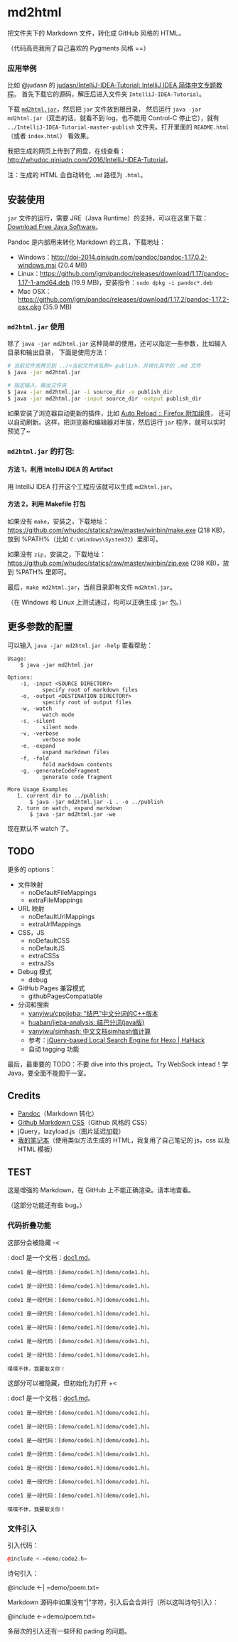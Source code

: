 # md2html

把文件夹下的 Markdown 文件，转化成 GitHub 风格的 HTML。

（代码高亮我用了自己喜欢的 Pygments 风格 ==）

### 应用举例

比如 @judasn 的 [judasn/IntelliJ-IDEA-Tutorial: IntelliJ IDEA 简体中文专题教程](https://github.com/judasn/IntelliJ-IDEA-Tutorial)。
首先下载它的源码，解压后进入文件夹 `IntelliJ-IDEA-Tutorial`。

下载 [`md2html.jar`](https://github.com/district10/md2html/releases)，然后把 `jar` 文件放到根目录，
然后运行 `java -jar md2html.jar`（双击的话，就看不到 log，也不能用 Control-C 停止它），就有
`../IntelliJ-IDEA-Tutorial-master-publish` 文件夹。打开里面的 `README.html`（或者 `index.html`） 看效果。

我把生成的网页上传到了网盘，在线查看：<http://whudoc.qiniudn.com/2016/IntelliJ-IDEA-Tutorial>。

注：生成的 HTML 会自动转化 `.md` 路径为 `.html`。

## 安装使用

`jar` 文件的运行，需要 JRE（Java Runtime）的支持，可以在这里下载：[Download Free Java Software](https://java.com/en/download/)。

Pandoc 是内部用来转化 Markdown 的工具，下载地址：

-   Windows：<http://doi-2014.qiniudn.com/pandoc/pandoc-1.17.0.2-windows.msi> (20.4 MB)
-   Linux：<https://github.com/jgm/pandoc/releases/download/1.17/pandoc-1.17-1-amd64.deb> (19.9 MB)，安装指令：`sudo dpkg -i pandoc*.deb`
-   Mac OSX：<https://github.com/jgm/pandoc/releases/download/1.17.2/pandoc-1.17.2-osx.pkg> (35.9 MB)

### `md2html.jar` 使用

除了 `java -jar md2html.jar` 这种简单的使用，还可以指定一些参数，比如输入目录和输出目录，
下面是使用方法：

```bash
# 当前文件夹拷贝到 ../<当前文件夹名称>-publish，并转化其中的 .md 文件
$ java -jar md2html.jar

# 指定输入、输出文件夹
$ java -jar md2html.jar -i source_dir -o publish_dir
$ java -jar md2html.jar -input source_dir -output publish_dir
```

如果安装了浏览器自动更新的插件，比如 [Auto Reload :: Firefox 附加组件](https://addons.mozilla.org/zh-CN/firefox/addon/auto-reload/?src=api)，
还可以自动刷新。这样，把浏览器和编辑器对半放，然后运行 `jar` 程序，就可以实时预览了~

### `md2html.jar` 的打包:

#### 方法 1，利用 IntelliJ IDEA 的 Artifact

用 IntelliJ IDEA 打开这个工程应该就可以生成 `md2html.jar`。

#### 方法 2，利用 Makefile 打包

如果没有 `make`，安装之，下载地址：<https://github.com/whudoc/statics/raw/master/winbin/make.exe> (218 KB)，放到 %PATH%（比如 `C:\Windows\System32`）里即可。

如果没有 `zip`，安装之，下载地址：<https://github.com/whudoc/statics/raw/master/winbin/zip.exe> (298 KB)，放到 %PATH% 里即可。

最后，`make md2html.jar`，当前目录即有文件 `md2html.jar`。

（在 Windows 和 Linux 上测试通过，均可以正确生成 `jar` 包。）

## 更多参数的配置

可以输入 `java -jar md2html.jar -help` 查看帮助：

```
Usage:
    $ java -jar md2html.jar

Options:
    -i, -input <SOURCE DIRECTORY>
           specify root of markdown files
    -o, -output <DESTINATION DIRECTORY>
           specify root of output files
    -w, -watch
           watch mode
    -s, -silent
           silent mode
    -v, -verbose
           verbose mode
    -e, -expand
           expand markdown files
    -f, -fold
           fold markdown contents
    -g, -generateCodeFragment
           generate code fragment

More Usage Examples
   1. current dir to ../publish:
       $ java -jar md2html.jar -i . -o ../publish
   2. turn on watch, expand markdown
       $ java -jar md2html.jar -we
```

现在默认不 watch 了。

## TODO

更多的 options：

-   文件映射
    -   noDefaultFileMappings
    -   extraFileMappings
-   URL 映射
    -   noDefaultUrlMappings
    -   extraUrlMappings
-   CSS，JS
    -   noDefaultCSS
    -   noDefaultJS
    -   extraCSSs
    -   extraJSs
-   Debug 模式
    -   debug
-   GitHub Pages 兼容模式
    -   githubPagesCompatiable
-   分词和搜索
    -   [yanyiwu/cppjieba: "结巴"中文分词的C++版本](https://github.com/yanyiwu/cppjieba)
    -   [huaban/jieba-analysis: 结巴分词(java版)](https://github.com/huaban/jieba-analysis)
    -   [yanyiwu/simhash: 中文文档simhash值计算](https://github.com/yanyiwu/simhash)
    -   参考：[jQuery-based Local Search Engine for Hexo | HaHack](http://hahack.com/codes/local-search-engine-for-hexo/)
    -   自动 tagging 功能

最后，最重要的 TODO：不要 dive into this project。Try WebSock intead！学 Java，要全面不能囿于一室。

## Credits

-   [Pandoc](https://github.com/jgm/pandoc)（Markdown 转化）
-   [Github Markdown CSS](https://github.com/sindresorhus/github-markdown-css)（Github 风格的 CSS）
-   jQuery，lazyload.js（图片延迟加载）
-   [我的笔记本](http://tangzx.qiniudn.com/notes/)（使用类似方法生成的 HTML，我复用了自己笔记的 js，css 以及 HTML 模板）

## TEST

这是增强的 Markdown，在 GitHub 上不能正确渲染。请本地查看。

（这部分功能还有些 bug。）

### 代码折叠功能

这部分会被隐藏 -<

:   doc1 是一个文档：[doc1.md](demo/doc1.md)。

    code1 是一段代码：[demo/code1.h](demo/code1.h)。

    code1 是一段代码：[demo/code1.h](demo/code1.h)。

    code1 是一段代码：[demo/code1.h](demo/code1.h)。

    code1 是一段代码：[demo/code1.h](demo/code1.h)。

    code1 是一段代码：[demo/code1.h](demo/code1.h)。

    code1 是一段代码：[demo/code1.h](demo/code1.h)。

    code1 是一段代码：[demo/code1.h](demo/code1.h)。

    喋喋不休，我要取关你！

这部分可以被隐藏，但初始化为打开 +<

:   doc1 是一个文档：[doc1.md](demo/doc1.md)。

    code1 是一段代码：[demo/code1.h](demo/code1.h)。

    code1 是一段代码：[demo/code1.h](demo/code1.h)。

    code1 是一段代码：[demo/code1.h](demo/code1.h)。

    code1 是一段代码：[demo/code1.h](demo/code1.h)。

    code1 是一段代码：[demo/code1.h](demo/code1.h)。

    code1 是一段代码：[demo/code1.h](demo/code1.h)。

    code1 是一段代码：[demo/code1.h](demo/code1.h)。

    喋喋不休，我要取关你！

### 文件引入

引入代码：

```cpp
@include <-=demo/code2.h=
```

诗句引入：

@include <-|   =demo/poem.txt=

Markdown 源码中如果没有“|”字符，引入后会合并行（所以这叫诗句引入）：

@include <-=demo/poem.txt=

多层次的引入还有一些环和 pading 的问题。
